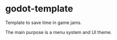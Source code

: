 # godot-template
Template to save time in game jams.

The main purpose is a menu system and UI theme.
